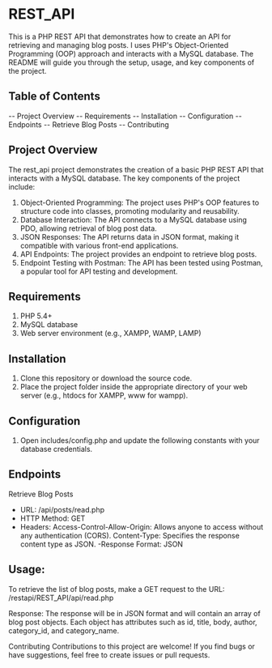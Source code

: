 # REST_API

This is a PHP REST API that demonstrates how to create an API for retrieving and managing blog posts. I uses PHP's Object-Oriented Programming (OOP) approach and interacts with a MySQL database. The README will guide you through the setup, usage, and key components of the project.

## Table of Contents
-- Project Overview
-- Requirements
-- Installation
-- Configuration
-- Endpoints
-- Retrieve Blog Posts
-- Contributing


## Project Overview
The rest_api project demonstrates the creation of a basic PHP REST API that interacts with a MySQL database. The key components of the project include:

1. Object-Oriented Programming: The project uses PHP's OOP features to structure code into classes, promoting modularity and reusability.
2. Database Interaction: The API connects to a MySQL database using PDO, allowing retrieval of blog post data.
3. JSON Responses: The API returns data in JSON format, making it compatible with various front-end applications.
4. API Endpoints: The project provides an endpoint to retrieve blog posts.
5. Endpoint Testing with Postman: The API has been tested using Postman, a popular tool for API testing and development.


## Requirements
1. PHP 5.4+
2. MySQL database
3. Web server environment (e.g., XAMPP, WAMP, LAMP)

## Installation
1. Clone this repository or download the source code.
2. Place the project folder inside the appropriate directory of your web server (e.g., htdocs for XAMPP, www for wampp).

## Configuration
1. Open includes/config.php and update the following constants with your database credentials.

## Endpoints
Retrieve Blog Posts
- URL: /api/posts/read.php
- HTTP Method: GET
- Headers:
      Access-Control-Allow-Origin: Allows anyone to access without any authentication (CORS).
      Content-Type: Specifies the response content type as JSON.
-Response Format: JSON

## Usage:

To retrieve the list of blog posts, make a GET request to the URL: /restapi/REST_API/api/read.php

Response:
The response will be in JSON format and will contain an array of blog post objects. Each object has attributes such as id, title, body, author, category_id, and category_name.

Contributing
Contributions to this project are welcome! If you find bugs or have suggestions, feel free to create issues or pull requests.






